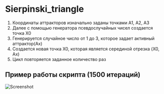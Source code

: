 # Sierpinski_triangle

1. Координаты аттракторов изначально заданы точками A1, A2, A3
2. Далее с помощью генератора псевдослучайных чисел создается точка X0
3. Генерируется случайное число от 1 до 3, которое задает активный аттрактор(Ax)
4. Создается новая точка X0, которая является серединой отрезка (X0, Ax)
5. Цикл повторяется заданное количество раз

## Пример работы скрипта (1500 итераций)
![Screenshot](https://i.imgur.com/Dex76Rt.png)
